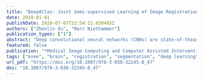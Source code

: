 ```yaml
---
title: "DeepAtlas: Joint Semi-supervised Learning of Image Registration and Segmentation"
date: 2019-01-01
publishDate: 2020-07-07T22:54:11.030465Z
authors: ["Zhenlin Xu", "Marc Niethammer"]
publication_types: ["1"]
abstract: "Deep convolutional neural networks (CNNs) are state-of-theart for semantic image segmentation, but typically require many labeled training samples. Obtaining 3D segmentations of medical images for supervised training is difficult and labor intensive. Motivated by classical approaches for joint segmentation and registration we therefore propose a deep learning framework that jointly learns networks for image registration and image segmentation. In contrast to previous work on deep unsupervised image registration, which showed the benefit of weak supervision via image segmentations, our approach can use existing segmentations when available and computes them via the segmentation network otherwise, thereby providing the same registration benefit. Conversely, segmentation network training benefits from the registration, which essentially provides a realistic form of data augmentation. Experiments on knee and brain 3D magnetic resonance (MR) images show that our approach achieves large simultaneous improvements of segmentation and registration accuracy (over independently trained networks) and allows training high-quality models with very limited training data. Specifically, in a one-shot-scenario (with only one manually labeled image) our approach increases Dice scores (%) over an unsupervised registration network by 2.7 and 1.8 on the knee and brain images respectively."
featured: false
publication: "*Medical Image Computing and Computer Assisted Intervention - MICCAI 2019 - 22nd International Conference, Shenzhen, China, October 13-17, 2019, Proceedings, Part II*"
tags: ["knee", "brain", "registration", "segmentation", "deep learning", "MICCAI"]
url_pdf: "https://doi.org/10.1007/978-3-030-32245-8_47"
doi: "10.1007/978-3-030-32245-8_47"
---
```



